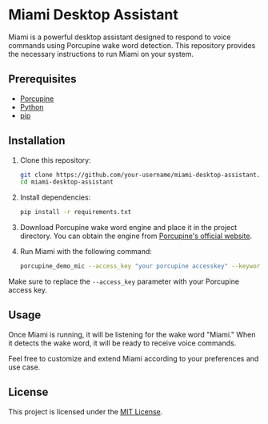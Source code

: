 # Miami Desktop Assistant

Miami is a powerful desktop assistant designed to respond to voice commands using Porcupine wake word detection. This repository provides the necessary instructions to run Miami on your system.

## Prerequisites

- [Porcupine](https://picovoice.ai/docs/quick-start/getting-started-porcupine/)
- [Python](https://www.python.org/downloads/)
- [pip](https://pip.pypa.io/en/stable/installation/)

## Installation

1. Clone this repository:

    ```bash
    git clone https://github.com/your-username/miami-desktop-assistant.git
    cd miami-desktop-assistant
    ```

2. Install dependencies:

    ```bash
    pip install -r requirements.txt
    ```

3. Download Porcupine wake word engine and place it in the project directory. You can obtain the engine from [Porcupine's official website](https://picovoice.ai/console/).

4. Run Miami with the following command:

    ```bash
    porcupine_demo_mic --access_key "your porcupine accesskey" --keywords miami --audio_device_index 1
    ```

Make sure to replace the `--access_key` parameter with your Porcupine access key.

## Usage

Once Miami is running, it will be listening for the wake word "Miami." When it detects the wake word, it will be ready to receive voice commands.

Feel free to customize and extend Miami according to your preferences and use case.

## License

This project is licensed under the [MIT License](LICENSE).
